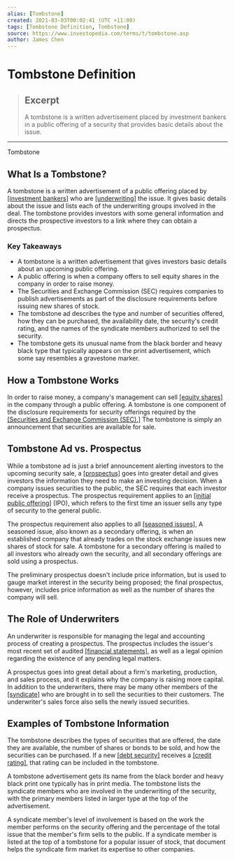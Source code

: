 ```yaml
---
alias: [Tombstone]
created: 2021-03-03T00:02:41 (UTC +11:00)
tags: [Tombstone Definition, Tombstone]
source: https://www.investopedia.com/terms/t/tombstone.asp
author: James Chen
---
```


# Tombstone Definition

> ## Excerpt
> A tombstone is a written advertisement placed by investment bankers in a public offering of a security that provides basic details about the issue.

---

Tombstone
## What Is a Tombstone?

A tombstone is a written advertisement of a public offering placed by [[investment bankers]](https://www.investopedia.com/terms/i/investmentbanker.asp) who are [[underwriting]](https://www.investopedia.com/terms/u/underwriting.asp) the issue. It gives basic details about the issue and lists each of the underwriting groups involved in the deal. The tombstone provides investors with some general information and directs the prospective investors to a link where they can obtain a prospectus.

### Key Takeaways

-   A tombstone is a written advertisement that gives investors basic details about an upcoming public offering.
-   A public offering is when a company offers to sell equity shares in the company in order to raise money.
-   The Securities and Exchange Commission (SEC) requires companies to publish advertisements as part of the disclosure requirements before issuing new shares of stock.
-   The tombstone ad describes the type and number of securities offered, how they can be purchased, the availability date, the security's credit rating, and the names of the syndicate members authorized to sell the security.
-   The tombstone gets its unusual name from the black border and heavy black type that typically appears on the print advertisement, which some say resembles a gravestone marker.

## How a Tombstone Works

In order to raise money, a company's management can sell [[equity shares]](https://www.investopedia.com/terms/s/shares.asp) in the company through a public offering. A tombstone is one component of the disclosure requirements for security offerings required by the [[Securities and Exchange Commission (SEC).]](https://www.investopedia.com/terms/s/sec.asp) The tombstone is simply an announcement that securities are available for sale.

## Tombstone Ad vs. Prospectus

While a tombstone ad is just a brief announcement alerting investors to the upcoming security sale, a [[prospectus]](https://www.investopedia.com/terms/p/prospectus.asp) goes into greater detail and gives investors the information they need to make an investing decision. When a company issues securities to the public, the SEC requires that each investor receive a prospectus. The prospectus requirement applies to an [[initial public offering]](https://www.investopedia.com/terms/i/ipo.asp) (IPO), which refers to the first time an issuer sells any type of security to the general public.

The prospectus requirement also applies to all [[seasoned issues]](https://www.investopedia.com/terms/s/seasonedissue.asp), A seasoned issue, also known as a secondary offering, is when an established company that already trades on the stock exchange issues new shares of stock for sale. A tombstone for a secondary offering is mailed to all investors who already own the security, and all secondary offerings are sold using a prospectus.

The preliminary prospectus doesn't include price information, but is used to gauge market interest in the security being proposed; the final prospectus, however, includes price information as well as the number of shares the company will sell.

## The Role of Underwriters

An underwriter is responsible for managing the legal and accounting process of creating a prospectus. The prospectus includes the issuer's most recent set of audited [[financial statements]](https://www.investopedia.com/terms/f/financial-statements.asp), as well as a legal opinion regarding the existence of any pending legal matters.

A prospectus goes into great detail about a firm's marketing, production, and sales process, and it explains why the company is raising more capital. In addition to the underwriters, there may be many other members of the [[syndicate]](https://www.investopedia.com/terms/s/syndicate.asp) who are brought in to sell the securities to their customers. The underwriter's sales force also sells the newly issued securities.

## Examples of Tombstone Information

The tombstone describes the types of securities that are offered, the date they are available, the number of shares or bonds to be sold, and how the securities can be purchased. If a new [[debt security]](https://www.investopedia.com/terms/d/debtsecurity.asp) receives a [[credit rating]](https://www.investopedia.com/terms/c/creditrating.asp), that rating can be included in the tombstone.

A tombstone advertisement gets its name from the black border and heavy black print one typically has in print media. The tombstone lists the syndicate members who are involved in the underwriting of the security, with the primary members listed in larger type at the top of the advertisement.

A syndicate member's level of involvement is based on the work the member performs on the security offering and the percentage of the total issue that the member's firm sells to the public. If a syndicate member is listed at the top of a tombstone for a popular issuer of stock, that document helps the syndicate firm market its expertise to other companies.
